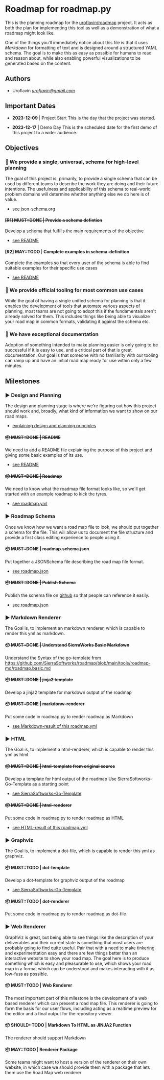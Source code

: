 # Roadmap for roadmap.py

This is the planning roadmap for the [uroflavin/roadmap](https://github.com/uroflavin/roadmap) project. 
It acts as both the plan for implementing this tool as well as a demonstration of what a roadmap might look like.

One of the things you'll immediately notice about this file is that it uses *Markdown* for formatting of text and is designed around a structured YAML schema. 
The goal is to make this as easy as possible for humans to read and reason about, while also enabling powerful visualizations to be generated based on the content.

## Authors

- Uroflavin *uroflavin@gmail.com*

## Important Dates

- **2023-12-09** | Project Start
This is the day that the project was started.

- **2023-12-17** | Demo Day
This is the scheduled date for the first demo of this project to a wider audience.

## Objectives

### 🚀 We provide a single, universal, schema for high-level planning
The goal of this project is, primarily, to provide a single schema that can be used by different teams to describe the work they are doing and their future intentions. 
The usefulness and applicability of this schema to real-world problem domains will determine whether anything else we do here is of value.

- [see json-schema.org](https://json-schema.org/)
 


#### ~~[R1] **MUST::DONE** | Provide a schema defintion~~
Develop a schema that fulfills the main requirements of the objective
- [see README](https://github.com/uroflavin/roadmap/blob/main/schema/roadmap.json)

#### [R2] **MAY::TODO** | Complete examples in schema-definition
Complete the examples so that every user of the schema is able to find suitable examples for their specific use cases
- [see README](https://github.com/uroflavin/roadmap/blob/main/schema/roadmap.json)
### 🚀 We provide official tooling for most common use cases
While the goal of having a single unified schema for planning is that it enables the development of tools that automate various aspects of planning, most teams are not going to adopt this if the fundamentals aren't already solved for them. 
This includes things like being able to visualize your road map in common formats, validating it against the schema etc.

### 🚀 We have exceptional documentation
Adoption of something intended to make planning easier is only going to be successful if it is easy to use, and a critical part of that is great documentation. 
Our goal is that someone with no familiarity with our tooling can ramp up and have an initial road map ready for use within only a few minutes.


## Milestones

### **▶ Design and Planning**
The design and planning stage is where we're figuring out how this project should work and, broadly, what kind of information we want to show on our road maps.

- [explaining design and planning principles](https://www.turing.com/blog/principles-of-software-development-guide/)
#### ~~📦 **MUST::DONE** | README~~
We need to add a README file explaining the purpose of this project and giving some basic examples of its use.

- [see README](https://github.com/uroflavin/roadmap/blob/main/README.md)

#### ~~📦 **MUST::DONE** | Roadmap~~
We need to know what the roadmap file format looks like, so we'll get started with an example roadmap to kick the tyres.

- [see roadmap.yml](https://github.com/uroflavin/roadmap/blob/main/examples/roadmap.yml)

### **▶ Roadmap Schema**
Once we know how we want a road map file to look, we should put together a schema for the file. 
This will allow us to document the file structure and provide a first class editing experience to people using it.

#### ~~📦 **MUST::DONE** | roadmap.schema.json~~
Put together a JSONSchema file describing the road map file format.

- [see roadmap.json](https://github.com/uroflavin/roadmap/blob/main/schema/roadmap.json)

#### ~~📦 **MUST::DONE** | Publish Schema~~
Publish the schema file on [github](https://https://github.com/uroflavin/roadmap) so that people can reference it easily.

- [see roadmap.json](https://github.com/uroflavin/roadmap/blob/main/schema/roadmap.json)

### **▶ Markdown Renderer**
The Goal is, to implement an markdown renderer, which is capable to render this yml as markdown.

#### ~~📦 **MUST::DONE** | Understand SierraWorks Basic Markdown~~
Understand the Syntax of the go-template from https://github.com/SierraSoftworks/roadmap/blob/main/tools/roadmap-md/roadmap.basic.md

#### ~~📦 **MUST::DONE** | jinja2 template~~
Develop a jinja2 template for markdown output of the roadmap

#### ~~📦 **MUST::DONE** | markdonw-renderer~~
Put some code in roadmap.py to render roadmap as Markdown

- [see Markdown-result of this roadmap.yml](https://github.com/uroflavin/roadmap/blob/main/roadmap/roadmap.md)

### **▶ HTML**
The Goal is, to implement a html-renderer, which is capable to render this yml as html

#### ~~📦 **MUST::DONE** | html-template from original source~~
Develop a template for html output of the roadmap
Use SierraSoftworks-Go-Template as a starting point

- [see SierraSoftworks-Go-Template](https://github.com/SierraSoftworks/roadmap/blob/main/tools/roadmap-html/roadmap.html)

#### ~~📦 **MUST::DONE** | html-renderer~~
Put some code in roadmap.py to render roadmap as HTML

- [see HTML-result of this roadmap.yml](https://github.com/uroflavin/roadmap/blob/main/roadmap/roadmap.html)

### **▶ Graphviz**
The Goal is, to implement a dot-file, which is capable to render this yml as graphviz.

#### 📦 **MUST::TODO** | dot-template
Develop a dot-template for graphviz output of the roadmap

- [see SierraSoftworks-Go-Template](https://github.com/SierraSoftworks/roadmap/blob/main/tools/roadmap-graphviz/roadmap.dot)

#### 📦 **MUST::TODO** | dot-renderer
Put some code in roadmap.py to render roadmap as dot-file

### **▶ Web Renderer**
GraphViz is great, but being able to see things like the description of your deliverables and their current state is something that most users are probably going to find quite useful. 
Pair that with a need to make tinkering and experimentation easy and there are few things better than an interactive website to show your road map.
The goal here is to produce something which is easy and pleasurable to use, which shows your road map in a format which can be understood and makes interacting with it as low-fuss as possible.

#### 📦 **MUST::TODO** | Web Renderer
The most important part of this milestone is the development of a web based renderer which can present a road map file. 
This renderer is going to form the basis for our user flows, including acting as a realtime preview for the editor and a final output for the repository viewer.      

#### 📦 **SHOULD::TODO** | Markdown To HTML as JINJA2 Function
The renderer should support Markdown

#### 📦 **MAY::TODO** | Renderer Package
Some teams might want to host a version of the renderer on their own website, in which case we should provide them with a package that lets them use the Road Map web renderer